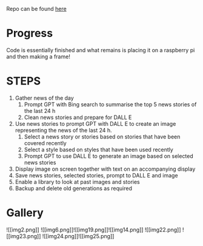 Repo can be found [here](https://github.com/FatMansKryptonite/newsart)
# Progress
Code is essentially finished and what remains is placing it on a raspberry pi and then making a frame!
# STEPS
1. Gather news of the day
	1. Prompt GPT with Bing search to summarise the top 5 news stories of the last 24 h
	2. Clean news stories and prepare for DALL E
2. Use news stories to prompt GPT with DALL E to create an image representing the news of the last 24 h.
	1. Select a news story or stories based on stories that have been covered recently
	2. Select a style based on styles that have been used recently
	3. Prompt GPT to use DALL E to generate an image based on selected news stories
3. Display image on screen together with text on an accompanying display
4. Save news stories, selected stories, prompt to DALL E and image
5. Enable a library to look at past images and stories
6. Backup and delete old generations as required

# Gallery
![[img2.png]]
![[img6.png]]![[img19.png]]![[img14.png]]
![[img22.png]]
![[img23.png]]
![[img24.png]]![[img25.png]]